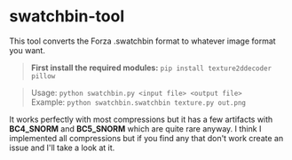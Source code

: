 # swatchbin-tool
This tool converts the Forza .swatchbin format to whatever image format you want.

>**First install the required modules:** `pip install texture2ddecoder pillow`  

>Usage: `python swatchbin.py <input file> <output file>`  
>Example: `python swatchbin.swatchbin texture.py out.png`

It works perfectly with most compressions but it has a few artifacts with **BC4_SNORM** and **BC5_SNORM** which are quite rare anyway. I think I implemented all compressions but if you find any that don't work create an issue and I'll take a look at it.  
